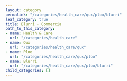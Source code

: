 ```yaml
---
layout: category
permalink: "/categories/health_care/qux/ploo/blurri"
leaf_category: true
title: Blurri - Commercia
path_to_this_category:
- name: Health & Care
  url: "/categories/health_care"
- name: Qux
  url: "/categories/health_care/qux"
- name: Ploo
  url: "/categories/health_care/qux/ploo"
- name: Blurri
  url: "/categories/health_care/qux/ploo/blurri"
child_categories: []
---
```


